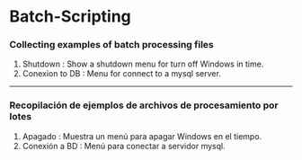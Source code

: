 # Batch-Scripting
### Collecting examples of batch processing files
1. Shutdown : Show a shutdown menu for turn off Windows in time.
2. Conexion to DB : Menu for connect to a mysql server.
---------------------
### Recopilación de ejemplos de archivos de procesamiento por lotes
1. Apagado : Muestra un menú para apagar Windows en el tiempo.
2. Conexión a BD : Menú para conectar a servidor mysql.


